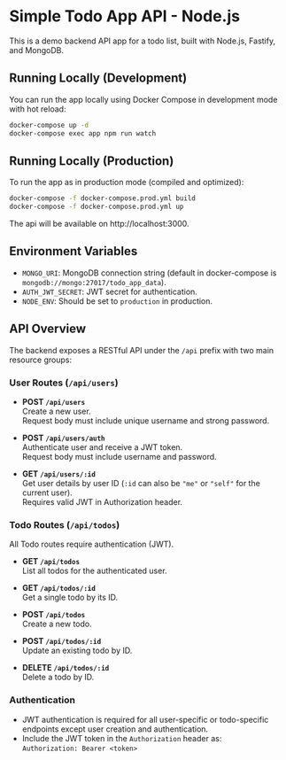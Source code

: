 # Simple Todo App API - Node.js

This is a demo backend API app for a todo list, built with Node.js, Fastify, and MongoDB.

## Running Locally (Development)

You can run the app locally using Docker Compose in development mode with hot reload:

```bash
docker-compose up -d
docker-compose exec app npm run watch
```

## Running Locally (Production)

To run the app as in production mode (compiled and optimized):

```bash
docker-compose -f docker-compose.prod.yml build
docker-compose -f docker-compose.prod.yml up
```

The api will be available on http://localhost:3000.


## Environment Variables

- `MONGO_URI`: MongoDB connection string (default in docker-compose is `mongodb://mongo:27017/todo_app_data`).
- `AUTH_JWT_SECRET`: JWT secret for authentication.
- `NODE_ENV`: Should be set to `production` in production.

## API Overview

The backend exposes a RESTful API under the `/api` prefix with two main resource groups:

### User Routes (`/api/users`)

- **POST `/api/users`**  
  Create a new user.  
  Request body must include unique username and strong password.

- **POST `/api/users/auth`**  
  Authenticate user and receive a JWT token.  
  Request body must include username and password.

- **GET `/api/users/:id`**  
  Get user details by user ID (`:id` can also be `"me"` or `"self"` for the current user).  
  Requires valid JWT in Authorization header.

### Todo Routes (`/api/todos`)

All Todo routes require authentication (JWT).

- **GET `/api/todos`**  
  List all todos for the authenticated user.

- **GET `/api/todos/:id`**  
  Get a single todo by its ID.

- **POST `/api/todos`**  
  Create a new todo.

- **POST `/api/todos/:id`**  
  Update an existing todo by ID.

- **DELETE `/api/todos/:id`**  
  Delete a todo by ID.

### Authentication

- JWT authentication is required for all user-specific or todo-specific endpoints except user creation and authentication.
- Include the JWT token in the `Authorization` header as:  
  `Authorization: Bearer <token>`
